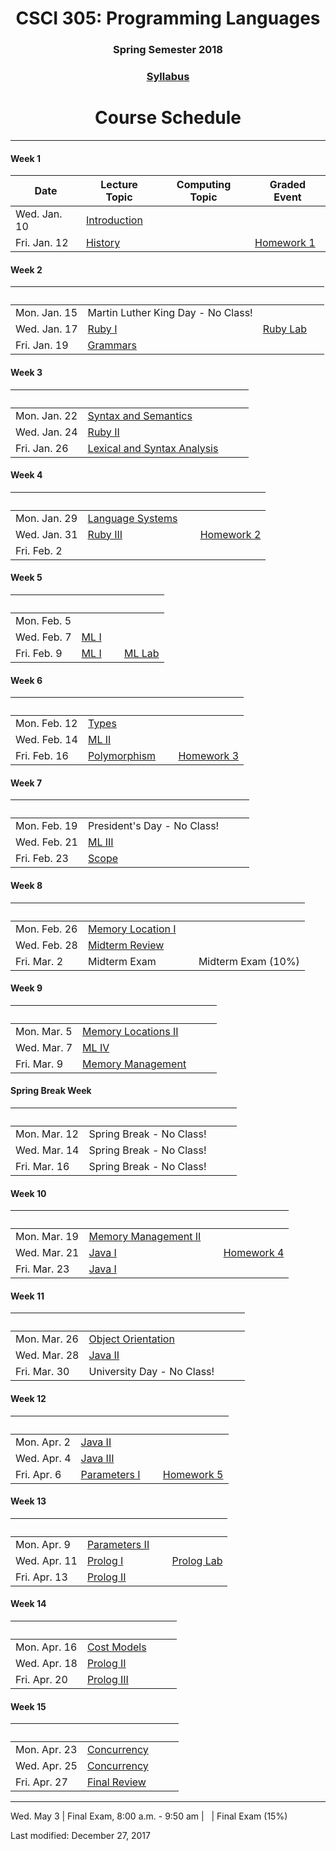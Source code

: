 <div align="center">
<h1>CSCI 305: Programming Languages</h1>
<h3>Spring Semester 2018</h3>

<h3><a href="syllabus.html">Syllabus</a></h3>

<h1>Course Schedule</h1>
</div>

---

#### Week 1

Date | Lecture Topic | Computing Topic | Graded Event
---- | ------------- | --------------- | ------------
Wed. Jan. 10 | [Introduction](lectures/intro.html) | &nbsp; | &nbsp;
Fri. Jan. 12 | [History](lectures/history.html) | &nbsp; | [Homework 1](homeworks/hw1.html)

#### Week 2

&nbsp; | &nbsp; | &nbsp; | &nbsp;
------ | ------ | ------ | ------
Mon. Jan. 15 | Martin Luther King Day - No Class! | &nbsp; | &nbsp;
Wed. Jan. 17 | [Ruby I](lectures/ruby1.html) | [Ruby Lab](https://github.com/CSCI305/csci305-ruby-lab/) | &nbsp; 
Fri. Jan. 19 | [Grammars](lectures/grammars.html) | &nbsp; | &nbsp;

#### Week 3

&nbsp; | &nbsp; | &nbsp; | &nbsp;
------ | ------ | ------ | ------
Mon. Jan. 22 | [Syntax and Semantics](lectures/syntax.html) | &nbsp; | &nbsp;
Wed. Jan. 24 | [Ruby II](lectures/ruby2.html) | &nbsp; | &nbsp;
Fri. Jan. 26 | [Lexical and Syntax Analysis](lectures/lexical.html) | &nbsp; | &nbsp;

#### Week 4

&nbsp; | &nbsp; | &nbsp; | &nbsp;
------ | ------ | ------ | ------
Mon. Jan. 29 | [Language Systems](lectures/langsys.html) | &nbsp; | &nbsp;
Wed. Jan. 31 | [Ruby III](lectures/ruby3.html) | &nbsp; | [Homework 2](homeworks/hw2.html)
Fri. Feb. 2 | &nbsp; | &nbsp; | &nbsp;

#### Week 5

&nbsp; | &nbsp; | &nbsp; | &nbsp;
------ | ------ | ------ | ------
Mon. Feb. 5 | &nbsp; | &nbsp; | &nbsp;
Wed. Feb. 7 | [ML I](lectures/ml1.html) | &nbsp; | &nbsp;
Fri. Feb. 9 | [ML I](lectures/ml1.html) | &nbsp; | [ML Lab](https://github.com/CSCI305/csci305-ml-lab/)

#### Week 6

&nbsp; | &nbsp; | &nbsp; | &nbsp;
------ | ------ | ------ | ------
Mon. Feb. 12 | [Types](lectures/types.html) | &nbsp; | &nbsp; 
Wed. Feb. 14 | [ML II](lectures/ml2.html) | &nbsp; | &nbsp; 
Fri. Feb. 16 | [Polymorphism](lectures/polymorphism.html) | &nbsp; | [Homework 3](homeworks/hw3.html)

#### Week 7

&nbsp; | &nbsp; | &nbsp; | &nbsp;
------ | ------ | ------ | ------
Mon. Feb. 19 | President's Day - No Class! | &nbsp; | &nbsp; 
Wed. Feb. 21 | [ML III](lectures/ml3.html) | &nbsp; | &nbsp; 
Fri. Feb. 23 | [Scope](lectures/scope.html) | &nbsp; | &nbsp; 

#### Week 8

&nbsp; | &nbsp; | &nbsp; | &nbsp;
------ | ------ | ------ | ------
Mon. Feb. 26 | [Memory Location I](lectures/memoryloc.html) | &nbsp; | &nbsp; 
Wed. Feb. 28 | [Midterm Review](lectures/midtermrev.html) | &nbsp; | &nbsp; 
Fri. Mar. 2 | Midterm Exam | &nbsp; | Midterm Exam (10%)

#### Week 9

&nbsp; | &nbsp; | &nbsp; | &nbsp;
------ | ------ | ------ | ------
Mon. Mar. 5 | [Memory Locations II](lectures/memoryloc2.html) | &nbsp; | &nbsp; 
Wed. Mar. 7 | [ML IV](lectures/ml4.html) | &nbsp; | &nbsp; 
Fri. Mar. 9 | [Memory Management](lectures/memmgmt.html) | &nbsp; | &nbsp; 

#### Spring Break Week

&nbsp; | &nbsp; | &nbsp; | &nbsp;
------ | ------ | ------ | ------
Mon. Mar. 12 | Spring Break - No Class! | &nbsp; | &nbsp; 
Wed. Mar. 14 | Spring Break - No Class! | &nbsp; | &nbsp; 
Fri. Mar. 16 | Spring Break - No Class! | &nbsp; |

#### Week 10

&nbsp; | &nbsp; | &nbsp; | &nbsp;
------ | ------ | ------ | ------
Mon. Mar. 19 | [Memory Management II](lectures/memmgmt2.html) | &nbsp; | &nbsp; 
Wed. Mar. 21 | [Java I](lectures/java1.html) | &nbsp; | [Homework 4](homeworks/hw4.html)
Fri. Mar. 23 | [Java I](lectures/java1.html) | &nbsp; | &nbsp; 

#### Week 11

&nbsp; | &nbsp; | &nbsp; | &nbsp;
------ | ------ | ------ | ------
Mon. Mar. 26 | [Object Orientation](lectures/object.html) | &nbsp; | &nbsp; 
Wed. Mar. 28 | [Java II](lectures/java2.html) | &nbsp; | &nbsp; 
Fri. Mar. 30 | University Day - No Class! | &nbsp; 

#### Week 12

&nbsp; | &nbsp; | &nbsp; | &nbsp;
------ | ------ | ------ | ------
Mon. Apr. 2 | [Java II](lectures/java2.html) | &nbsp; | &nbsp; 
Wed. Apr. 4 | [Java III](lectures/java3.html) | &nbsp; | &nbsp; 
Fri. Apr. 6 | [Parameters I](lectures/params1.html) | &nbsp; | [Homework 5](homeworks/hw5.html)

#### Week 13

&nbsp; | &nbsp; | &nbsp; | &nbsp;
------ | ------ | ------ | ------
Mon. Apr. 9 | [Parameters II](lectures/params2.html) | &nbsp; | &nbsp; 
Wed. Apr. 11 | [Prolog I](lectures/prolog1.html) | &nbsp; | [Prolog Lab](https://github.com/CSCI305/csci305-prolog-lab/)
Fri. Apr. 13 | [Prolog II](lectures/prolog2.html) | &nbsp; |

#### Week 14

&nbsp; | &nbsp; | &nbsp; | &nbsp;
------ | ------ | ------ | ------
Mon. Apr. 16 | [Cost Models](lectures/cost.html) | &nbsp; | &nbsp; 
Wed. Apr. 18 | [Prolog II](lectures/prolog2.html) | &nbsp; | &nbsp; 
Fri. Apr. 20 | [Prolog III](lectures/prolog3.html) | &nbsp; | &nbsp; 

#### Week 15

&nbsp; | &nbsp; | &nbsp; | &nbsp;
------ | ------ | ------ | ------
Mon. Apr. 23 | [Concurrency](lectures/concurrency.html) | &nbsp; | &nbsp; 
Wed. Apr. 25 | [Concurrency](lectures/concurrency.html) | &nbsp; | &nbsp; 
Fri. Apr. 27 | [Final Review](lectures/finalrev.html) | &nbsp; | &nbsp; 

---

Wed. May 3 | Final Exam, 8:00 a.m. - 9:50 am | &nbsp; | Final Exam (15%)

Last modified: December 27, 2017
